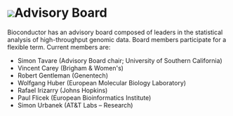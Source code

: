 # ![](/images/icons/magnifier.gif)Advisory Board

Bioconductor has an advisory board composed of leaders in the
statistical analysis of high-throughput genomic data. Board members
participate for a flexible term. Current members are:

* Simon Tavare (Advisory Board chair; University of Southern California)
* Vincent Carey (Brigham &amp; Women's)
* Robert Gentleman (Genentech)
* Wolfgang Huber (European Molecular Biology Laboratory)
* Rafael Irizarry (Johns Hopkins)
* Paul Flicek (European Bioinformatics Institute)
* Simon Urbanek (AT&amp;T Labs &ndash; Research)

